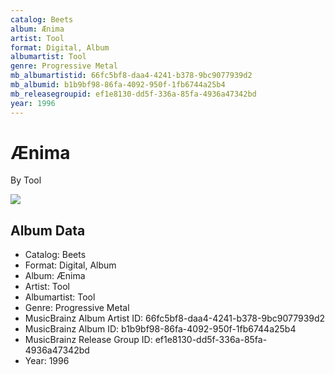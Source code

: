 ```yaml
---
catalog: Beets
album: Ænima
artist: Tool
format: Digital, Album
albumartist: Tool
genre: Progressive Metal
mb_albumartistid: 66fc5bf8-daa4-4241-b378-9bc9077939d2
mb_albumid: b1b9bf98-86fa-4092-950f-1fb6744a25b4
mb_releasegroupid: ef1e8130-dd5f-336a-85fa-4936a47342bd
year: 1996
---
```


# Ænima

By Tool

![](../../assets/beetscovers/Tool-Ænima.jpg)

## Album Data

- Catalog: Beets
- Format: Digital, Album
- Album: Ænima
- Artist: Tool
- Albumartist: Tool
- Genre: Progressive Metal
- MusicBrainz Album Artist ID: 66fc5bf8-daa4-4241-b378-9bc9077939d2
- MusicBrainz Album ID: b1b9bf98-86fa-4092-950f-1fb6744a25b4
- MusicBrainz Release Group ID: ef1e8130-dd5f-336a-85fa-4936a47342bd
- Year: 1996

